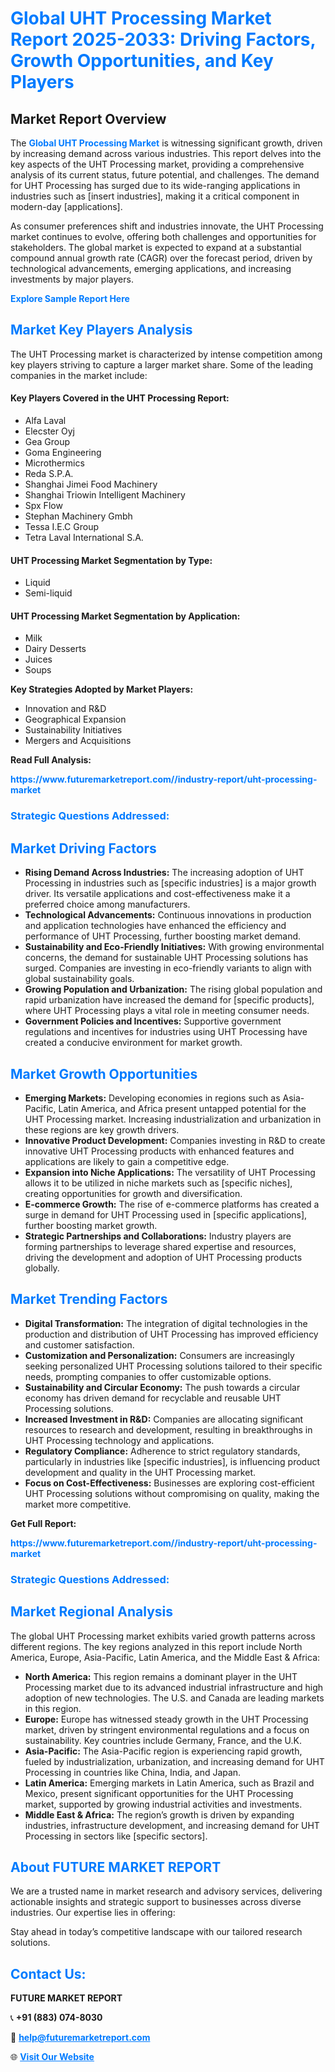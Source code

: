 <h1 style="color: #007BFF;">Global UHT Processing Market Report 2025-2033: Driving Factors, Growth Opportunities, and Key Players</h1>

<section id="overview">
<h2>Market Report Overview</h2>
<p>The <a href="https://www.futuremarketreport.com//industry-report/uht-processing-market" style="color: #007BFF; text-decoration: none;"><strong>Global UHT Processing Market</strong></a> is witnessing significant growth, driven by increasing demand across various industries. This report delves into the key aspects of the UHT Processing market, providing a comprehensive analysis of its current status, future potential, and challenges. The demand for UHT Processing has surged due to its wide-ranging applications in industries such as [insert industries], making it a critical component in modern-day [applications].</p>
<p>As consumer preferences shift and industries innovate, the UHT Processing market continues to evolve, offering both challenges and opportunities for stakeholders. The global market is expected to expand at a substantial compound annual growth rate (CAGR) over the forecast period, driven by technological advancements, emerging applications, and increasing investments by major players.</p>
</section>

<section id="overview">
<p><a href="https://www.futuremarketreport.com//request-sample/reportId=91915" style="color: #007BFF; text-decoration: none;"><strong>Explore Sample Report Here</strong></a></p>
</section>

<section id="key-players">
<h2 style="color: #007BFF;">Market Key Players Analysis</h2>
<p>The UHT Processing market is characterized by intense competition among key players striving to capture a larger market share. Some of the leading companies in the market include:</p>
<h4>Key Players Covered in the UHT Processing Report:</h4>
<ul><li>Alfa Laval</li><li>Elecster Oyj</li><li>Gea Group</li><li>Goma Engineering</li><li>Microthermics</li><li>Reda S.P.A.</li><li>Shanghai Jimei Food Machinery</li><li>Shanghai Triowin Intelligent Machinery</li><li>Spx Flow</li><li>Stephan Machinery Gmbh</li><li>Tessa I.E.C Group</li><li>Tetra Laval International S.A.</li></ul>
<h4>UHT Processing Market Segmentation by Type:</h4>
<ul><li>Liquid</li><li>Semi-liquid</li></ul>

<h4>UHT Processing Market Segmentation by Application:</h4>
<ul><li>Milk</li><li>Dairy Desserts</li><li>Juices</li><li>Soups</li></ul>
<p><strong>Key Strategies Adopted by Market Players:</strong></p>
<ul>
<li>Innovation and R&D</li>
<li>Geographical Expansion</li>
<li>Sustainability Initiatives</li>
<li>Mergers and Acquisitions</li>
</ul>
</section>

<section>
<p><strong>Read Full Analysis: </strong></p><a href="https://www.futuremarketreport.com//industry-report/uht-processing-market" style="color: #007BFF; text-decoration: none;"><strong>https://www.futuremarketreport.com//industry-report/uht-processing-market</strong></a>
<h3 style="color: #007BFF;">Strategic Questions Addressed:</h3>
</section>

<section id="driving-factors">
<h2 style="color: #007BFF;">Market Driving Factors</h2>
<ul>
<li><strong>Rising Demand Across Industries:</strong> The increasing adoption of UHT Processing in industries such as [specific industries] is a major growth driver. Its versatile applications and cost-effectiveness make it a preferred choice among manufacturers.</li>
<li><strong>Technological Advancements:</strong> Continuous innovations in production and application technologies have enhanced the efficiency and performance of UHT Processing, further boosting market demand.</li>
<li><strong>Sustainability and Eco-Friendly Initiatives:</strong> With growing environmental concerns, the demand for sustainable UHT Processing solutions has surged. Companies are investing in eco-friendly variants to align with global sustainability goals.</li>
<li><strong>Growing Population and Urbanization:</strong> The rising global population and rapid urbanization have increased the demand for [specific products], where UHT Processing plays a vital role in meeting consumer needs.</li>
<li><strong>Government Policies and Incentives:</strong> Supportive government regulations and incentives for industries using UHT Processing have created a conducive environment for market growth.</li>
</ul>
</section>

<section id="growth-opportunities">
<h2 style="color: #007BFF;">Market Growth Opportunities</h2>
<ul>
<li><strong>Emerging Markets:</strong> Developing economies in regions such as Asia-Pacific, Latin America, and Africa present untapped potential for the UHT Processing market. Increasing industrialization and urbanization in these regions are key growth drivers.</li>
<li><strong>Innovative Product Development:</strong> Companies investing in R&D to create innovative UHT Processing products with enhanced features and applications are likely to gain a competitive edge.</li>
<li><strong>Expansion into Niche Applications:</strong> The versatility of UHT Processing allows it to be utilized in niche markets such as [specific niches], creating opportunities for growth and diversification.</li>
<li><strong>E-commerce Growth:</strong> The rise of e-commerce platforms has created a surge in demand for UHT Processing used in [specific applications], further boosting market growth.</li>
<li><strong>Strategic Partnerships and Collaborations:</strong> Industry players are forming partnerships to leverage shared expertise and resources, driving the development and adoption of UHT Processing products globally.</li>
</ul>
</section>

<section id="trending-factors">
<h2 style="color: #007BFF;">Market Trending Factors</h2>
<ul>
<li><strong>Digital Transformation:</strong> The integration of digital technologies in the production and distribution of UHT Processing has improved efficiency and customer satisfaction.</li>
<li><strong>Customization and Personalization:</strong> Consumers are increasingly seeking personalized UHT Processing solutions tailored to their specific needs, prompting companies to offer customizable options.</li>
<li><strong>Sustainability and Circular Economy:</strong> The push towards a circular economy has driven demand for recyclable and reusable UHT Processing solutions.</li>
<li><strong>Increased Investment in R&D:</strong> Companies are allocating significant resources to research and development, resulting in breakthroughs in UHT Processing technology and applications.</li>
<li><strong>Regulatory Compliance:</strong> Adherence to strict regulatory standards, particularly in industries like [specific industries], is influencing product development and quality in the UHT Processing market.</li>
<li><strong>Focus on Cost-Effectiveness:</strong> Businesses are exploring cost-efficient UHT Processing solutions without compromising on quality, making the market more competitive.</li>
</ul>
</section>

<section>
<p><strong>Get Full Report: </strong></p><a href="https://www.futuremarketreport.com//industry-report/uht-processing-market" style="color: #007BFF; text-decoration: none;"><strong>https://www.futuremarketreport.com//industry-report/uht-processing-market</strong></a>
<h3 style="color: #007BFF;">Strategic Questions Addressed:</h3>
</section>


<section id="regional-analysis">
<h2 style="color: #007BFF;">Market Regional Analysis</h2>
<p>The global UHT Processing market exhibits varied growth patterns across different regions. The key regions analyzed in this report include North America, Europe, Asia-Pacific, Latin America, and the Middle East & Africa:</p>
<ul>
<li><strong>North America:</strong> This region remains a dominant player in the UHT Processing market due to its advanced industrial infrastructure and high adoption of new technologies. The U.S. and Canada are leading markets in this region.</li>
<li><strong>Europe:</strong> Europe has witnessed steady growth in the UHT Processing market, driven by stringent environmental regulations and a focus on sustainability. Key countries include Germany, France, and the U.K.</li>
<li><strong>Asia-Pacific:</strong> The Asia-Pacific region is experiencing rapid growth, fueled by industrialization, urbanization, and increasing demand for UHT Processing in countries like China, India, and Japan.</li>
<li><strong>Latin America:</strong> Emerging markets in Latin America, such as Brazil and Mexico, present significant opportunities for the UHT Processing market, supported by growing industrial activities and investments.</li>
<li><strong>Middle East & Africa:</strong> The region’s growth is driven by expanding industries, infrastructure development, and increasing demand for UHT Processing in sectors like [specific sectors].</li>
</ul>
</section>

<footer>
<h2 style="color: #007BFF;">About FUTURE MARKET REPORT</h2>
<p>We are a trusted name in market research and advisory services, delivering actionable insights and strategic support to businesses across diverse industries. Our expertise lies in offering:</p>

<p>Stay ahead in today’s competitive landscape with our tailored research solutions.</p>

<h2 style="color: #007BFF;">Contact Us:</h2>
<p><strong>FUTURE MARKET REPORT</strong></p>
<p>📞 <strong>+91 (883) 074-8030</strong></p>
<p>📧 <strong><a href="mailto:help@futuremarketreport.com" style="color: #007BFF;">help@futuremarketreport.com</a></strong></p>
<p>🌐 <strong><a href="https://www.futuremarketreport.com/" style="color: #007BFF;">Visit Our Website</a></strong></p>
</footer>
